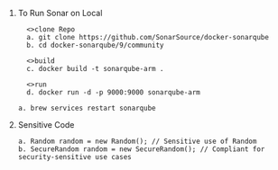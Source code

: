 1. To Run Sonar on Local
      ```agsl
        <>clone Repo
        a. git clone https://github.com/SonarSource/docker-sonarqube
        b. cd docker-sonarqube/9/community
    
        <>build
        c. docker build -t sonarqube-arm .
    
        <>run
        d. docker run -d -p 9000:9000 sonarqube-arm
      ```

      ```agsl
      a. brew services restart sonarqube
      ```

2. Sensitive Code 

   ```agsl
   a. Random random = new Random(); // Sensitive use of Random 
   b. SecureRandom random = new SecureRandom(); // Compliant for security-sensitive use cases
   ```
